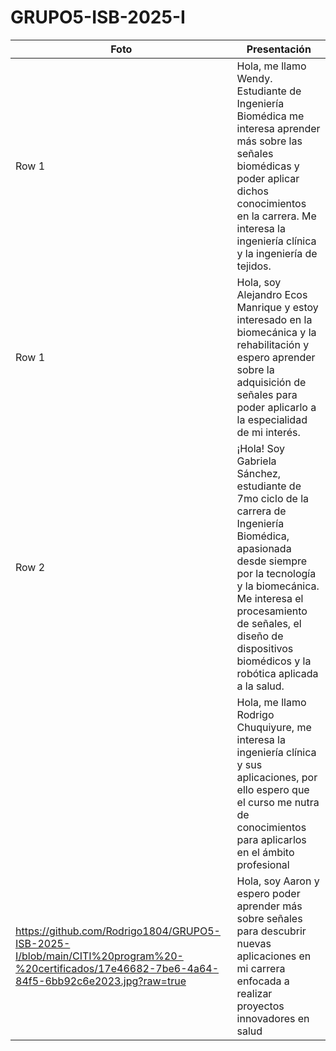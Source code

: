# GRUPO5-ISB-2025-I
| Foto | Presentación | 
|----------|----------|
| Row 1    | Hola, me llamo Wendy. Estudiante de Ingeniería Biomédica me interesa aprender más sobre las señales biomédicas y poder aplicar dichos conocimientos en la carrera. Me interesa la ingeniería clínica y la ingeniería de tejidos.   |
| Row 1    | Hola, soy Alejandro Ecos Manrique y estoy interesado en la biomecánica y la rehabilitación y espero aprender sobre la adquisición de señales para poder aplicarlo a la especialidad de mi interés.   |
| Row 2    | ¡Hola! Soy Gabriela Sánchez, estudiante de 7mo ciclo de la carrera de Ingeniería Biomédica, apasionada desde siempre por la tecnología y la biomecánica. Me interesa el procesamiento de señales, el diseño de dispositivos biomédicos y la robótica aplicada a la salud. | 
|     | Hola, me llamo Rodrigo Chuquiyure, me interesa la ingeniería clínica y sus aplicaciones, por ello espero que el curso me nutra de conocimientos para aplicarlos en el ámbito profesional |
|   https://github.com/Rodrigo1804/GRUPO5-ISB-2025-I/blob/main/CITI%20program%20-%20certificados/17e46682-7be6-4a64-84f5-6bb92c6e2023.jpg?raw=true      | Hola, soy Aaron y espero poder aprender más sobre señales para descubrir nuevas aplicaciones en mi carrera enfocada a realizar proyectos innovadores en salud | 
